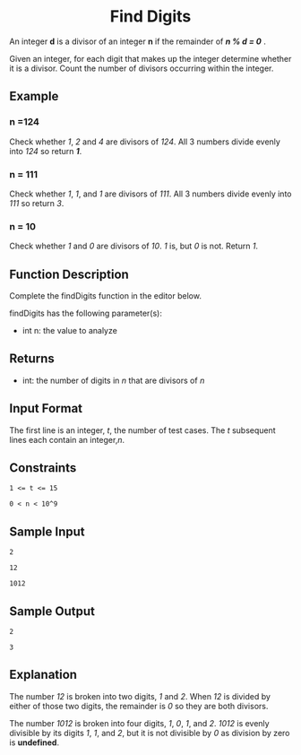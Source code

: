 <h1 align="center">Find Digits</h1>


An integer **d** is a divisor of an integer **n** if the remainder of ***n % d = 0*** .

Given an integer, for each digit that makes up the integer determine whether it is a divisor. Count the number of divisors occurring within the integer.

## Example

### n =124


Check whether *1*, *2*  and *4* are divisors of *124*. All 3 numbers divide evenly into *124* so return ***1***.


### n = 111

Check whether *1*, *1*, and *1* are divisors of *111*. All 3 numbers divide evenly into *111* so return *3*.

### n = 10

Check whether *1* and *0* are divisors of *10*. *1* is, but *0* is not. Return *1*.


## Function Description

Complete the findDigits function in the editor below.

findDigits has the following parameter(s):

- int n: the value to analyze


## Returns

- int: the number of digits in *n* that are divisors of *n*


## Input Format

The first line is an integer, *t*, the number of test cases.
The *t* subsequent lines each contain an integer,*n*.

## Constraints

    1 <= t <= 15

    0 < n < 10^9

## Sample Input

    2

    12

    1012


## Sample Output

    2

    3


## Explanation

The number *12* is broken into two digits, *1* and *2*. When *12* is divided by either of those two digits, the remainder is *0* so they are both divisors.

The number *1012* is broken into four digits, *1*, *0*, *1*, and *2*. *1012* is evenly divisible by its digits *1*, *1*, and *2*, but it is not divisible by *0* as division by zero is **undefined**.
